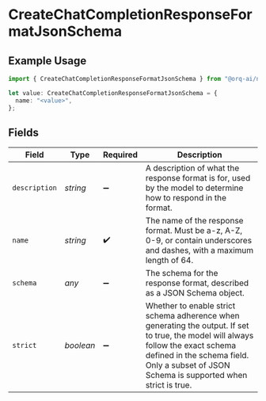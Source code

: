 # CreateChatCompletionResponseFormatJsonSchema

## Example Usage

```typescript
import { CreateChatCompletionResponseFormatJsonSchema } from "@orq-ai/node/models/operations";

let value: CreateChatCompletionResponseFormatJsonSchema = {
  name: "<value>",
};
```

## Fields

| Field                                                                                                                                                                                                                            | Type                                                                                                                                                                                                                             | Required                                                                                                                                                                                                                         | Description                                                                                                                                                                                                                      |
| -------------------------------------------------------------------------------------------------------------------------------------------------------------------------------------------------------------------------------- | -------------------------------------------------------------------------------------------------------------------------------------------------------------------------------------------------------------------------------- | -------------------------------------------------------------------------------------------------------------------------------------------------------------------------------------------------------------------------------- | -------------------------------------------------------------------------------------------------------------------------------------------------------------------------------------------------------------------------------- |
| `description`                                                                                                                                                                                                                    | *string*                                                                                                                                                                                                                         | :heavy_minus_sign:                                                                                                                                                                                                               | A description of what the response format is for, used by the model to determine how to respond in the format.                                                                                                                   |
| `name`                                                                                                                                                                                                                           | *string*                                                                                                                                                                                                                         | :heavy_check_mark:                                                                                                                                                                                                               | The name of the response format. Must be a-z, A-Z, 0-9, or contain underscores and dashes, with a maximum length of 64.                                                                                                          |
| `schema`                                                                                                                                                                                                                         | *any*                                                                                                                                                                                                                            | :heavy_minus_sign:                                                                                                                                                                                                               | The schema for the response format, described as a JSON Schema object.                                                                                                                                                           |
| `strict`                                                                                                                                                                                                                         | *boolean*                                                                                                                                                                                                                        | :heavy_minus_sign:                                                                                                                                                                                                               | Whether to enable strict schema adherence when generating the output. If set to true, the model will always follow the exact schema defined in the schema field. Only a subset of JSON Schema is supported when strict is true.  |
